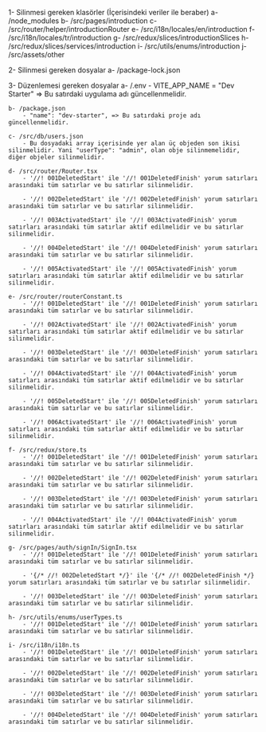 1- Silinmesi gereken klasörler (İçerisindeki veriler ile beraber)
    a- /node_modules
    b- /src/pages/introduction
    c- /src/router/helper/introductionRouter
    e- /src/i18n/locales/en/introduction
    f- /src/i18n/locales/tr/introduction
    g- /src/redux/slices/introductionSlices
    h- /src/redux/slices/services/introduction
    i- /src/utils/enums/introduction
    j- /src/assets/other

2- Silinmesi gereken dosyalar
    a- /package-lock.json

3- Düzenlemesi gereken dosyalar
    a- /.env
        - VITE_APP_NAME = "Dev Starter" => Bu satırdaki uygulama adı güncellenmelidir.

    b- /package.json
        - "name": "dev-starter", => Bu satırdaki proje adı güncellenmelidir.

    c- /src/db/users.json
        - Bu dosyadaki array içerisinde yer alan üç objeden son ikisi silinmelidir. Yani "userType": "admin", olan obje silinmemelidir, diğer objeler silinmelidir.

    d- /src/router/Router.tsx
        - '//! 001DeletedStart' ile '//! 001DeletedFinish' yorum satırları arasındaki tüm satırlar ve bu satırlar silinmelidir.

        - '//! 002DeletedStart' ile '//! 002DeletedFinish' yorum satırları arasındaki tüm satırlar ve bu satırlar silinmelidir.

        - '//! 003ActivatedStart' ile '//! 003ActivatedFinish' yorum satırları arasındaki tüm satırlar aktif edilmelidir ve bu satırlar silinmelidir.

        - '//! 004DeletedStart' ile '//! 004DeletedFinish' yorum satırları arasındaki tüm satırlar ve bu satırlar silinmelidir.

        - '//! 005ActivatedStart' ile '//! 005ActivatedFinish' yorum satırları arasındaki tüm satırlar aktif edilmelidir ve bu satırlar silinmelidir.

    e- /src/router/routerConstant.ts
        - '//! 001DeletedStart' ile '//! 001DeletedFinish' yorum satırları arasındaki tüm satırlar ve bu satırlar silinmelidir.

        - '//! 002ActivatedStart' ile '//! 002ActivatedFinish' yorum satırları arasındaki tüm satırlar aktif edilmelidir ve bu satırlar silinmelidir.

        - '//! 003DeletedStart' ile '//! 003DeletedFinish' yorum satırları arasındaki tüm satırlar ve bu satırlar silinmelidir.

        - '//! 004ActivatedStart' ile '//! 004ActivatedFinish' yorum satırları arasındaki tüm satırlar aktif edilmelidir ve bu satırlar silinmelidir.

        - '//! 005DeletedStart' ile '//! 005DeletedFinish' yorum satırları arasındaki tüm satırlar ve bu satırlar silinmelidir.

        - '//! 006ActivatedStart' ile '//! 006ActivatedFinish' yorum satırları arasındaki tüm satırlar aktif edilmelidir ve bu satırlar silinmelidir.

    f- /src/redux/store.ts
        - '//! 001DeletedStart' ile '//! 001DeletedFinish' yorum satırları arasındaki tüm satırlar ve bu satırlar silinmelidir.

        - '//! 002DeletedStart' ile '//! 002DeletedFinish' yorum satırları arasındaki tüm satırlar ve bu satırlar silinmelidir.

        - '//! 003DeletedStart' ile '//! 003DeletedFinish' yorum satırları arasındaki tüm satırlar ve bu satırlar silinmelidir.

        - '//! 004ActivatedStart' ile '//! 004ActivatedFinish' yorum satırları arasındaki tüm satırlar aktif edilmelidir ve bu satırlar silinmelidir.

    g- /src/pages/auth/signIn/SignIn.tsx
        - '//! 001DeletedStart' ile '//! 001DeletedFinish' yorum satırları arasındaki tüm satırlar ve bu satırlar silinmelidir.

        - '{/* //! 002DeletedStart */}' ile '{/* //! 002DeletedFinish */} yorum satırları arasındaki tüm satırlar ve bu satırlar silinmelidir.

        - '//! 003DeletedStart' ile '//! 003DeletedFinish' yorum satırları arasındaki tüm satırlar ve bu satırlar silinmelidir.
    
    h- /src/utils/enums/userTypes.ts
        - '//! 001DeletedStart' ile '//! 001DeletedFinish' yorum satırları arasındaki tüm satırlar ve bu satırlar silinmelidir.

    i- /src/i18n/i18n.ts
        - '//! 001DeletedStart' ile '//! 001DeletedFinish' yorum satırları arasındaki tüm satırlar ve bu satırlar silinmelidir.

        - '//! 002DeletedStart' ile '//! 002DeletedFinish' yorum satırları arasındaki tüm satırlar ve bu satırlar silinmelidir.

        - '//! 003DeletedStart' ile '//! 003DeletedFinish' yorum satırları arasındaki tüm satırlar ve bu satırlar silinmelidir.

        - '//! 004DeletedStart' ile '//! 004DeletedFinish' yorum satırları arasındaki tüm satırlar ve bu satırlar silinmelidir.
